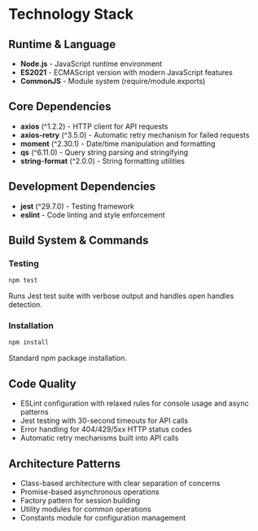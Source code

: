 # Technology Stack

## Runtime & Language
- **Node.js** - JavaScript runtime environment
- **ES2021** - ECMAScript version with modern JavaScript features
- **CommonJS** - Module system (require/module.exports)

## Core Dependencies
- **axios** (^1.2.2) - HTTP client for API requests
- **axios-retry** (^3.5.0) - Automatic retry mechanism for failed requests
- **moment** (^2.30.1) - Date/time manipulation and formatting
- **qs** (^6.11.0) - Query string parsing and stringifying
- **string-format** (^2.0.0) - String formatting utilities

## Development Dependencies
- **jest** (^29.7.0) - Testing framework
- **eslint** - Code linting and style enforcement

## Build System & Commands

### Testing
```bash
npm test
```
Runs Jest test suite with verbose output and handles open handles detection.

### Installation
```bash
npm install
```
Standard npm package installation.

## Code Quality
- ESLint configuration with relaxed rules for console usage and async patterns
- Jest testing with 30-second timeouts for API calls
- Error handling for 404/429/5xx HTTP status codes
- Automatic retry mechanisms built into API calls

## Architecture Patterns
- Class-based architecture with clear separation of concerns
- Promise-based asynchronous operations
- Factory pattern for session building
- Utility modules for common operations
- Constants module for configuration management